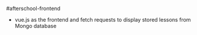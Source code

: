 
#afterschool-frontend
* vue.js as the frontend and fetch requests to display stored lessons from Mongo database 
